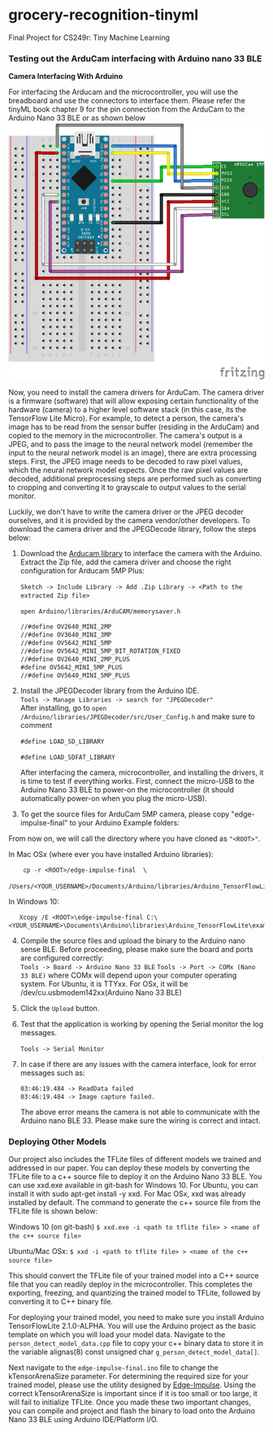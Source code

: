 # grocery-recognition-tinyml
Final Project for CS249r: Tiny Machine Learning


### Testing out the ArduCam interfacing with Arduino nano 33 BLE

**Camera Interfacing With Arduino**

For interfacing the Arducam and the microcontroller, you will use the breadboard and use the connectors to interface them. Please refer the tinyML book chapter 9 for the pin connection from the ArduCam to the Arduino Nano 33 BLE or as shown below
![pin out diagram](media/arducam.png)

Now, you need to install the camera drivers for ArduCam. The camera driver is a firmware (software) that will allow exposing certain functionality of the hardware (camera) to a higher level software stack (in this case, its the TensorFlow Lite Micro). For example, to detect a person, the camera's image has to be read from the sensor buffer (residing in the ArduCam) and copied to the memory in the microcontroller. The camera's output is a JPEG, and to pass the image to the neural network model (remember the input to the neural network model is an image), there are extra processing steps. First, the JPEG image needs to be decoded to raw pixel values, which the neural network model expects.  Once the raw pixel values are decoded, additional preprocessing steps are performed such as converting to cropping and converting it to grayscale to output values to the serial monitor.

Luckily, we don't have to write the camera driver or the JPEG decoder ourselves, and it is provided by the camera vendor/other developers. To download the camera driver and the JPEGDecode library, follow the steps below:

1. Download the [Arducam library](https://github.com/ArduCAM/Arduino) to interface the camera with the Arduino. Extract the Zip file, add the camera driver and choose the right configuration for Arducam 5MP Plus:<br>

    ```Sketch -> Include Library -> Add .Zip Library -> <Path to the extracted Zip file> ``` <br>

    ``` open Arduino/libraries/ArduCAM/memorysaver.h ``` <br>
    ```
    //#define OV2640_MINI_2MP
    //#define OV3640_MINI_3MP
    //#define OV5642_MINI_5MP
    //#define OV5642_MINI_5MP_BIT_ROTATION_FIXED
    //#define OV2640_MINI_2MP_PLUS
    #define OV5642_MINI_5MP_PLUS
    //#define OV5640_MINI_5MP_PLUS 
    ```


2. Install the JPEGDecoder library from the Arduino IDE. <br>
    ``` Tools -> Manage Libraries -> search for "JPEGDecoder" ``` <br>
    After installing, go to ``` open /Arduino/libraries/JPEGDecoder/src/User_Config.h ``` and make sure to comment
   
   ```#define LOAD_SD_LIBRARY``` 
   
   ```#define LOAD_SDFAT_LIBRARY```

    After interfacing the camera, microcontroller, and installing the drivers, it is time to test if everything works. First, connect the micro-USB to the Arduino Nano 33 BLE to power-on the microcontroller (it should automatically power-on when you plug the micro-USB). 

3. To get the source files for ArduCam 5MP camera, please copy "edge-impulse-final" to your Arduino Example folders: <br>

From now on, we will call the directory where you have cloned as `"<ROOT>"`.

In Mac OSx (where ever you have installed Arduino libraries):
 
 ``` 
     cp -r <ROOT>/edge-impulse-final  \
     /Users/<YOUR_USERNAME>/Documents/Arduino/libraries/Arduino_TensorFlowLite/examples/ 
 ```

In Windows 10:

```
   Xcopy /E <ROOT>\edge-impulse-final C:\<YOUR_USERNAME>\Documents\Arduino\libraries\Arduino_TensorFlowLite\examples
```


4. Compile the source files and upload the binary to the Arduino nano sense BLE. Before proceeding, please make sure the board and ports are configured correctly:<br>
    ``` Tools -> Board -> Arduino Nano 33 BLE ```
    ``` Tools -> Port -> COMx (Nano 33 BLE) ``` where COMx will depend upon your computer operating system. For Ubuntu, it is TTYxx. For OSx, it will be /dev/cu.usbmodem142xx(Arduino Nano 33 BLE)

5. Click the ``` Upload ``` button. 

6. Test that the application is working by opening the Serial monitor the log messages.

    ``` Tools -> Serial Monitor ```

7. In case if there are any issues with the camera interface, look for error messages such as:

    ```
    03:46:19.484 -> ReadData failed
    03:46:19.484 -> Image capture failed.
    ```
    The above error means the camera is not able to communicate with the Arduino nano BLE 33. Please make sure the wiring is correct and intact.<br>

### Deploying Other Models

Our project also includes the TFLite files of different models we trained and addressed in our paper. You can deploy these models by converting the TFLite file to a c++ source file to deploy it on the Arduino Nano 33 BLE. You can use xxd.exe available in git-bash for Windows 10. For Ubuntu, you can install it with sudo apt-get install -y xxd. For Mac OSx, xxd was already installed by default. The command to generate the c++ source file from the TFLite file is shown below:

Windows 10 (on git-bash) `$ xxd.exe -i <path to tflite file> > <name of the c++ source file>`

Ubuntu/Mac OSx: `$ xxd -i <path to tflite file> > <name of the c++ source file>`

This should convert the TFLite file of your trained model into a C++ source file that you can readily deploy in the microcontroller. This completes the exporting, freezing, and quantizing the trained model to TFLite, followed by converting it to C++ binary file. 

For deploying your trained model, you need to make sure you install Arduino TensorFlowLite 2.1.0-ALPHA. You will use the Arduino project as the basic template on which you will load your model data. Navigate to the `person_detect_model_data.cpp` file to copy your c++ binary data to store it in the variable alignas(8) const unsigned char `g_person_detect_model_data[]`.

Next navigate to the `edge-impulse-final.ino` file to change the kTensorArenaSize parameter. For determining the required size for your trained model, please use the utility designed by [Edge-Impulse](https://github.com/edgeimpulse/tflite-find-arena-size). Using the correct kTensorArenaSize is important since if it is too small or too large, it will fail to initialize TFLite. Once you made these two important changes, you can compile and project and flash the binary to load onto the Arduino Nano 33 BLE using Arduino IDE/Platform I/O.
